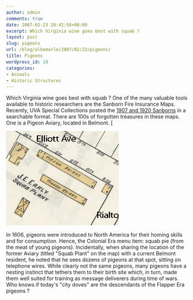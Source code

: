 ```yaml
---
author: admin
comments: true
date: 2007-02-23 20:42:58+00:00
excerpt: Which Virginia wine goes best with squab ?
layout: post
slug: pigeons
url: /blog/albemarle/2007/02/23/pigeons/
title: Pigeons
wordpress_id: 19
categories:
- Animals
- Historic Structures
---
```


Which Virginia wine goes best with squab ? One of the many valuable tools available to historic researchers are the Sanborn Fire Insurance Maps. Recently, UVA Special Collections posted the [1907 and 1920 Sanborns](http://fisher.lib.virginia.edu/collections/maps/sanborn/index.html) in a searchable format. There are 100s of forgotten treasures in these maps. One is a Pigeon Aviary, located in Belmont. [

![Site of the Elliott Ave Pigeon Aviary (1920)](/wp-content/uploads/2007/02/aviarymap2.jpg)

In 1606, pigeons were introduced to North America for their homing skills and for consumption. Hence, the Colonial Era menu item: squab pie (from the meat of young pigeons). Incidentally, when sharing the location of the former Aviary (titled "Squab Plant" on the map) with a current Belmont resident, he noted that he sees dozens of pigeons at that spot, sitting on telephone wires. While clearly not the same pigeons, many pigeons have a nesting instinct that tethers them to their birth site which, in turn, made them well suited for training as message deliverers during time of wars. Who knows if today's "city doves" are the descendants of the Flapper Era pigeons ?
